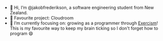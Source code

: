 - 👋 Hi, I’m @jakobfrederikson, a software engineering student from New Zealand.
- 💫 Favourite project: Cloudroom
- 🌱 I’m currently focusing on: growing as a programmer through [Exercism](https://exercism.org/)! This is my favourite way to keep my brain ticking so I don't forget how to program 😄

<!---
jakobfrederikson/jakobfrederikson is a ✨ special ✨ repository because its `README.md` (this file) appears on your GitHub profile.
You can click the Preview link to take a look at your changes.
--->
